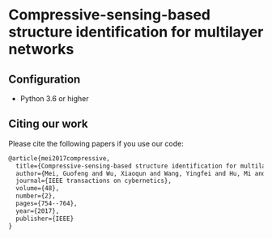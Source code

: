 # Compressive-sensing-based structure identification for multilayer networks

## Configuration
- Python 3.6 or higher
## Citing our work
Please cite the following papers if you use our code:
```latex
@article{mei2017compressive,
  title={Compressive-sensing-based structure identification for multilayer networks},
  author={Mei, Guofeng and Wu, Xiaoqun and Wang, Yingfei and Hu, Mi and Lu, Jun-An and Chen, Guanrong},
  journal={IEEE transactions on cybernetics},
  volume={48},
  number={2},
  pages={754--764},
  year={2017},
  publisher={IEEE}
}
```
